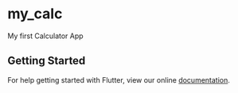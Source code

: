 # my_calc

My first Calculator App

## Getting Started

For help getting started with Flutter, view our online
[documentation](https://flutter.io/).
